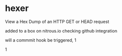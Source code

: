 hexer
=====

View a Hex Dump of an HTTP GET or HEAD request

added to a box on nitrous.io checking github integration

will a commmit hook be triggered, 1

1
  
  

